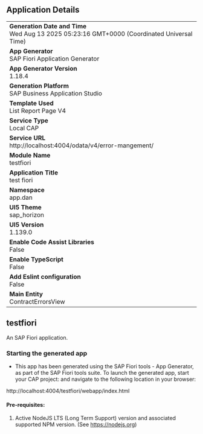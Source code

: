 ## Application Details
|               |
| ------------- |
|**Generation Date and Time**<br>Wed Aug 13 2025 05:23:16 GMT+0000 (Coordinated Universal Time)|
|**App Generator**<br>SAP Fiori Application Generator|
|**App Generator Version**<br>1.18.4|
|**Generation Platform**<br>SAP Business Application Studio|
|**Template Used**<br>List Report Page V4|
|**Service Type**<br>Local CAP|
|**Service URL**<br>http://localhost:4004/odata/v4/error-mangement/|
|**Module Name**<br>testfiori|
|**Application Title**<br>test fiori|
|**Namespace**<br>app.dan|
|**UI5 Theme**<br>sap_horizon|
|**UI5 Version**<br>1.139.0|
|**Enable Code Assist Libraries**<br>False|
|**Enable TypeScript**<br>False|
|**Add Eslint configuration**<br>False|
|**Main Entity**<br>ContractErrorsView|

## testfiori

An SAP Fiori application.

### Starting the generated app

-   This app has been generated using the SAP Fiori tools - App Generator, as part of the SAP Fiori tools suite.  To launch the generated app, start your CAP project:  and navigate to the following location in your browser:

http://localhost:4004/testfiori/webapp/index.html

#### Pre-requisites:

1. Active NodeJS LTS (Long Term Support) version and associated supported NPM version.  (See https://nodejs.org)


